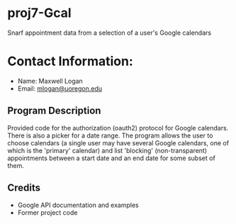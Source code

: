 # proj7-Gcal
Snarf appointment data from a selection of a user's Google calendars 

# Contact Information:
- Name: Maxwell Logan
- Email: mlogan@uoregon.edu

## Program Description

Provided code for the authorization (oauth2) protocol for Google
calendars. There is also a picker for a date range. 
The program allows the user to choose calendars (a single
user may have several Google calendars, one of which is the 'primary'
calendar) and list 'blocking'  (non-transparent)
appointments between a start date and an end date
for some subset of them.

## Credits

- Google API documentation and examples
- Former project code